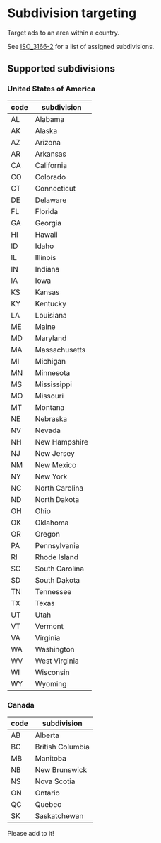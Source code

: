 # Subdivision targeting

Target ads to an area within a country.

See [ISO_3166-2](https://en.wikipedia.org/wiki/ISO_3166-2) for a list of assigned subdivisions.

## Supported subdivisions

### United States of America

| code  | subdivision  |
|---|---|
| AL  | Alabama  |
| AK  | Alaska  |
| AZ  | Arizona  |
| AR  | Arkansas  |
| CA  | California  |
| CO  | Colorado  |
| CT  | Connecticut  |
| DE  | Delaware  |
| FL  | Florida  |
| GA  | Georgia  |
| HI  | Hawaii  |
| ID  | Idaho  |
| IL  | Illinois  |
| IN  | Indiana  |
| IA  | Iowa  |
| KS  | Kansas  |
| KY  | Kentucky  |
| LA  | Louisiana  |
| ME  | Maine  |
| MD  | Maryland  |
| MA  | Massachusetts  |
| MI  | Michigan  |
| MN  | Minnesota  |
| MS  | Mississippi  |
| MO  | Missouri  |
| MT  | Montana  |
| NE  | Nebraska  |
| NV  | Nevada  |
| NH  | New Hampshire  |
| NJ  | New Jersey  |
| NM  | New Mexico  |
| NY  | New York  |
| NC  | North Carolina  |
| ND  | North Dakota  |
| OH  | Ohio  |
| OK  | Oklahoma  |
| OR  | Oregon  |
| PA  | Pennsylvania  |
| RI  | Rhode Island  |
| SC  | South Carolina  |
| SD  | South Dakota  |
| TN  | Tennessee  |
| TX  | Texas  |
| UT  | Utah  |
| VT  | Vermont  |
| VA  | Virginia  |
| WA  | Washington  |
| WV  | West Virginia  |
| WI  | Wisconsin  |
| WY  | Wyoming  |

### Canada

| code  | subdivision  |
|---|---|
| AB  | Alberta  |
| BC  | British Columbia  |
| MB  | Manitoba  |
| NB  | New Brunswick  |
| NS  | Nova Scotia  |
| ON  | Ontario  |
| QC  | Quebec  |
| SK  | Saskatchewan  |

Please add to it!
